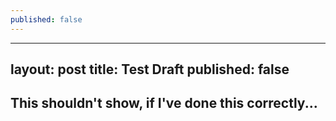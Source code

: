 ```yaml
---
published: false
---
```

---
layout: post
title: Test Draft
published: false
---

## This shouldn't show, if I've done this correctly...
